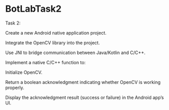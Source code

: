 # BotLabTask2

Task 2:

Create a new Android native application project.

Integrate the OpenCV library into the project.

Use JNI to bridge communication between Java/Kotlin and C/C++.

Implement a native C/C++ function to:

Initialize OpenCV.

Return a boolean acknowledgment indicating whether OpenCV is working properly.

Display the acknowledgment result (success or failure) in the Android app’s UI.
